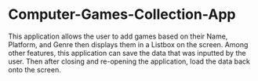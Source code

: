 # Computer-Games-Collection-App
This application allows the user to add games based on their Name, Platform,  and Genre then displays them in a Listbox on the screen.  Among other features, this application can save the data that was inputted by the user. Then after closing and re-opening the application, load the data back onto the screen.
